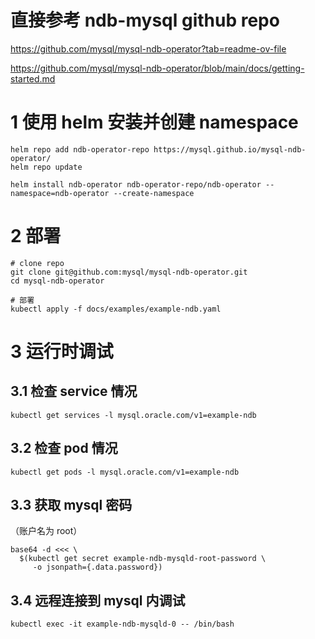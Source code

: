 # 直接参考 ndb-mysql github repo
https://github.com/mysql/mysql-ndb-operator?tab=readme-ov-file

https://github.com/mysql/mysql-ndb-operator/blob/main/docs/getting-started.md

# 1 使用 helm 安装并创建 namespace
```shell
helm repo add ndb-operator-repo https://mysql.github.io/mysql-ndb-operator/
helm repo update

helm install ndb-operator ndb-operator-repo/ndb-operator --namespace=ndb-operator --create-namespace
```

# 2 部署
```shell
# clone repo
git clone git@github.com:mysql/mysql-ndb-operator.git
cd mysql-ndb-operator

# 部署
kubectl apply -f docs/examples/example-ndb.yaml
```

# 3 运行时调试

## 3.1 检查 service 情况
```shell
kubectl get services -l mysql.oracle.com/v1=example-ndb
```

## 3.2 检查 pod 情况
```shell
kubectl get pods -l mysql.oracle.com/v1=example-ndb
```

## 3.3 获取 mysql 密码
（账户名为 root）

```shell
base64 -d <<< \
  $(kubectl get secret example-ndb-mysqld-root-password \
     -o jsonpath={.data.password})
```

## 3.4 远程连接到 mysql 内调试
```shell
kubectl exec -it example-ndb-mysqld-0 -- /bin/bash
```

